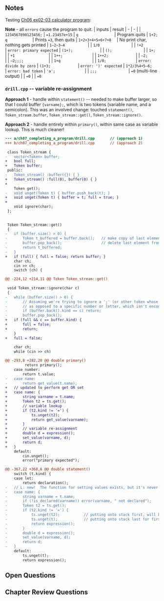 ## Notes

Testing [Ch06 ex02-03 calculator program](../ch06_writing_a_program/exercise_02-03.cpp):

**Note** - all `errors` cause the program to quit.
| inputs              | result
| -                   | - |
| `1234567890123456;` | `=1.23457e+15`
| `q                ` | Program quits
| `1+2; q           ` | Prints `=3`, then quits
| `1+2+3+4+5+6+7+8  ` | No print char, nothing gets printed
| `1–2–3–4          ` |
| `1/0              ` |
| `!+2              ` | `error: primary expected`
| `(1+);            ` |
| `();              ` |
| `1+;              ` |
| `+1               ` |
| `1++;             ` |
| `1++2;            ` |
| `–2;              ` |
| `–2;;;;           ` |
| `1+q              ` |
| `1/0;             ` | `error: divide by zero`
| `(1+3;            ` | `error: ')' expected`
| `1*2/3%4+5–6;     ` | `error: bad token`
| `'a';             ` |
| `;;;              ` | `=0`  (multi-line output)
|                     | `=0`
|                     | `=0`


### `drill.cpp` -- variable re-assignment

**Approach 1** - handle within `statement()` -- needed to make buffer larger, so that I could buffer `{varname};`, which is two tokens (variable name, and a semicolon).  This was an involved change: touched `statement()`, `Token_stream.buffer`, `Token_stream::get()`, `Token_stream::ignore()`.

**Approach 2** - handle entirely within `primary()`, within same case as variable lookup.  This is much cleaner!

```diff
--- a/ch07_completing_a_program/drill.cpp       // (approach 1)
+++ b/ch07_completing_a_program/drill.cpp       // (approach 2)
 
 class Token_stream {
-	vector<Token> buffer;
+	bool full;
+	Token buffer;
 public:
-	Token_stream() :buffer({}) { }
+	Token_stream() :full(0), buffer(0) { }
+
 	Token get();
-	void unget(Token t) { buffer.push_back(t); }
+	void unget(Token t) { buffer = t; full = true; }
+
 	void ignore(char);
 };
 
 
 Token Token_stream::get()
 {
-	if (buffer.size() > 0) {
-       Token t_buffered = buffer.back();   // make copy of last element in buffer
-		buffer.pop_back();                  // delete last element from buffer
-		return t_buffered;
-	}
+	if (full) { full = false; return buffer; }
 	char ch;
 	cin >> ch;
 	switch (ch) {

@@ -224,12 +214,11 @@ Token Token_stream::get()
 
 void Token_stream::ignore(char c)
 {
-	while (buffer.size() > 0) {
-		// Assuming we're trying to ignore a ';' (or other token whose kind is itself)
-		// as opposed to a specific number or letter, which isn't encoded in Token.kind
-		if (buffer.back().kind == c) return;
-		buffer.pop_back();
+	if (full && c == buffer.kind) {
+		full = false;
+		return;
 	}
+	full = false;
 
 	char ch;
 	while (cin >> ch)

@@ -293,8 +282,20 @@ double primary()
         return primary();
 	case number:
 		return t.value;
-	case name:
-		return get_value(t.name);
+	// updated to perform get OR set
+	case name: {
+		string varname = t.name;
+		Token t2 = ts.get();
+		// variable lookup
+		if (t2.kind != '=') {
+			ts.unget(t2);
+			return get_value(varname);
+		}
+		// variable re-assignment
+		double d = expression();
+		set_value(varname, d);
+		return d;
+	}
 	default:
 		cin.unget();
 		error("primary expected");

@@ -367,22 +368,6 @@ double statement()
 	switch (t.kind) {
 	case let:
 		return declaration();
-	// L: new!  The function for setting values exists, but it's never used!
-	case name: {
-		string varname = t.name;
-		if (!is_declared(varname)) error(varname, " not declared");
-		Token t2 = ts.get();
-		if (t2.kind != '=') {
-			ts.unget(t2);           // putting onto stack first, will be processed last (LIFO)
-			ts.unget(t);            // putting onto stack last for first processing
-			return expression();
-		}
-		double d = expression();
-		set_value(varname, d);
-		return d;
-	}
 	default:
 		ts.unget(t);
 		return expression();
```

## Open Questions


## Chapter Review Questions